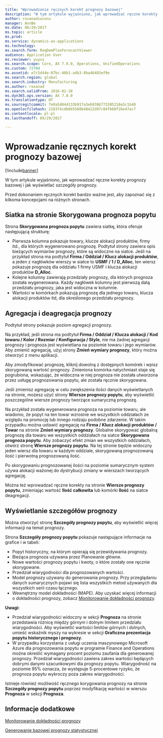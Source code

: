 ```yaml
---
title: "Wprowadzanie ręcznych korekt prognozy bazowej"
description: "W tym artykule wyjaśniono, jak wprowadzać ręczne korekty prognozy bazowej i jak wyświetlać szczegóły prognozy."
author: roxanadiaconu
manager: AnnBe
ms.date: 06/20/2017
ms.topic: article
ms.prod: 
ms.service: dynamics-ax-applications
ms.technology: 
ms.search.form: ReqDemPlanForecastViewer
audience: Application User
ms.reviewer: yuyus
ms.search.scope: Core, AX 7.0.0, Operations, UnifiedOperations
ms.custom: 72704
ms.assetid: e7c5d44e-07bc-40b1-a4b3-8ba46483ef9e
ms.search.region: global
ms.search.industry: Manufacturing
ms.author: roxanad
ms.search.validFrom: 2016-02-28
ms.dyn365.ops.version: AX 7.0.0
ms.translationtype: HT
ms.sourcegitcommit: 7e0a5d044133b917a3eb9386773205218e5c1b40
ms.openlocfilehash: 218374cdb6b5588648422d97c04fb60f26e47ac7
ms.contentlocale: pl-pl
ms.lasthandoff: 09/29/2017

---
```


# <a name="make-manual-adjustments-to-the-baseline-forecast"></a>Wprowadzanie ręcznych korekt prognozy bazowej

[!include[banner](../includes/banner.md)]


W tym artykule wyjaśniono, jak wprowadzać ręczne korekty prognozy bazowej i jak wyświetlać szczegóły prognozy. 

Przed dokonaniem ręcznych korekt bardzo ważne jest, aby zapoznać się z kilkoma koncepcjami na różnych stronach.

## <a name="grid-on-the-adjusted-demand-forecast-page"></a>Siatka na stronie Skorygowana prognoza popytu
Strona **Skorygowana prognoza popytu** zawiera siatkę, która oferuje następującą strukturę:

-   Pierwsza kolumna pokazuje towary, klucze alokacji produktów, firmy itd., dla których wygenerowano prognozę. Podtytuł strony zawiera opis bieżących wymiarów prognozy, które są widoczne na siatce. Jeśli na przykład strona ma podtytuł **Firma / Oddział / Klucz alokacji produktów**, a jeden z nagłówków wierszy w siatce to **USMF / 1 / D\_Alloc**, ten wiersz pokazuje prognozę dla oddziału 1 firmy USMF i klucza alokacji produktów **D\_Alloc**.
-   Kolejne kolumny zawierają przedziały prognozy, dla których prognoza została wygenerowana. Każdy nagłówek kolumny jest pierwszą datą przedziału prognozy, jaka jest widoczna w kolumnie.
-   Wartości w komórkach pokazują prognozę dla jednego towaru, klucza alokacji produktów itd, dla określonego przedziału prognozy.

## <a name="forecast-aggregation-and-deaggregation"></a>Agregacja i deagregacja prognozy
Podtytuł strony pokazuje poziom agregacji prognozy. 

Na przykład, jeśli strona ma podtytuł **Firma / Oddział / Klucza alokacji / Kod towaru / Kolor / Rozmiar / Konfiguracja / Style**, nie ma żadnej agregacji prognozy i prognoza jest wyświetlana na poziomie towaru i jego wymiarów. Aby zmienić agregację, użyj strony **Zmień wymiary prognozy**, który można otworzyć z menu aplikacji. 

Aby zmodyfikować prognozę, kliknij dowolną z dostępnych komórek i wpisz skorygowaną wartość prognozy. Zmieniona komórka natychmiast staje się pogrubiona, wskazując, że widoczna w niej prognoza nie została utworzona przez usługę prognozowania popytu, ale została ręcznie skorygowana. 

Jeśli zmienisz agregację w celu zwiększenia ilości danych wyświetlanych na stronie, możesz użyć strony **Wiersze prognozy popytu**, aby wyświetlić poszczególne wiersze prognozy tworzące sumaryczną prognozę. 

Na przykład została wygenerowana prognoza na poziomie towaru, ale wiadomo, że popyt na ten towar wzrośnie we wszystkich oddziałach ze względu na promocję lub innego rodzaju podobne zdarzenie. W takim przypadku można ustawić agregację na **Firma / Klucz alokacji produktów / Towar** na stronie **Zmień wymiary prognozy**. Globalne skorygować globalną prognozę dla towaru we wszystkich oddziałach na siatce **Skorygowana prognoza popytu**. Aby zobaczyć efekt zmian we wszystkich oddziałach, otwórz stronę **Wiersze prognozy popytu**. Na tej stronie będzie widoczny jeden wiersz dla towaru w każdym oddziale, skorygowaną prognozowaną ilość i pierwotną prognozowaną ilość. 

Po skorygowaniu prognozowanej ilości na poziomie sumarycznym system używa alokacji ważonej do dystrybucji zmiany w wierszach tworzących agregację. 

Można też wprowadzać ręczne korekty na stronie **Wiersze prognozy popytu**, zmieniając wartość **Ilość całkowita** lub komórki **Ilość** na siatce deagregacji.

## <a name="viewing-details-of-the-forecast"></a>Wyświetlanie szczegółów prognozy
Można otworzyć stronę **Szczegóły prognozy popytu**, aby wyświetlić więcej informacji na temat prognozy. 

Strona **Szczegóły prognozy popytu** pokazuje następujące informacje na grafice i w tabeli:

-   Popyt historyczny, na którym opierają się przewidywania prognozy.
-   Bieżąca prognoza używana przez Planowanie główne.
-   Nowe wartości prognozy popytu i kwoty, o które zostały one ręcznie skorygowane.
-   Przedział wiarygodności dla prognozowanych wartości.
-   Model prognozy używany do generowania prognozy. Przy przeglądaniu danych sumarycznych pojawi się lista wszystkich metod używanych dla wszystkich serii czasu łącznego.
-   Wewnętrzny model dokładności (MAPE). Aby uzyskać więcej informacji o dokładności prognozy, zobacz [Monitorowanie dokładności prognozy](monitor-forecast-accuracy.md).

**Uwagi:**

-   Przedział wiarygodności widoczny w sekcji **Prognoza** na stronie przedstawia różnicę między górnym i dolnym limitem przedziału wiarygodności. Aby wyświetlić wartości limitów górnych i dolnych, umieść wskaźnik myszy na wykresie w sekcji **Graficzna prezentacja popytu historycznego i prognozy**.
-   W przypadku korzystania z usługi uczenia maszynowego Microsoft Azure dla prognozowania popytu w programie Finance and Operations można określić wymagany procent poziomu zaufania dla generowanej prognozy. Przedział wiarygodności zawiera zakres wartości będących dobrymi danymi szacunkowymi dla prognozy popytu. Wiarygodność na poziomie 95% oznacza, że występuje 5-procentowe ryzyko, że prognoza popytu wykroczy poza zakres wiarygodności.

Istnieje również możliwość ręcznego korygowania prognozy na stronie **Szczegóły prognozy popytu** poprzez modyfikację wartości w wierszu **Prognoza** w sekcji **Prognoza**.

<a name="see-also"></a>Informacje dodatkowe
--------

[Monitorowanie dokładności prognozy](monitor-forecast-accuracy.md)

[Generowanie bazowej prognozy statystycznej](generate-statistical-baseline-forecast.md)





